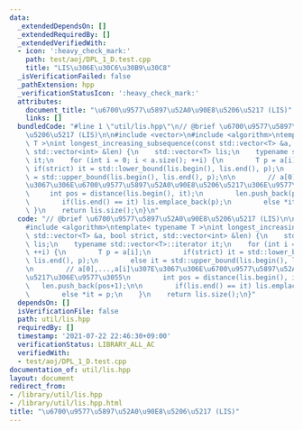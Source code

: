 ```yaml
---
data:
  _extendedDependsOn: []
  _extendedRequiredBy: []
  _extendedVerifiedWith:
  - icon: ':heavy_check_mark:'
    path: test/aoj/DPL_1_D.test.cpp
    title: "LIS\u306E\u30C6\u30B9\u30C8"
  _isVerificationFailed: false
  _pathExtension: hpp
  _verificationStatusIcon: ':heavy_check_mark:'
  attributes:
    document_title: "\u6700\u9577\u5897\u52A0\u90E8\u5206\u5217 (LIS)"
    links: []
  bundledCode: "#line 1 \"util/lis.hpp\"\n// @brief \u6700\u9577\u5897\u52A0\u90E8\
    \u5206\u5217 (LIS)\n\n#include <vector>\n#include <algorithm>\ntemplate< typename\
    \ T >\nint longest_increasing_subsequence(const std::vector<T> &a, bool strict,\
    \ std::vector<int> &len) {\n    std::vector<T> lis;\n    typename std::vector<T>::iterator\
    \ it;\n    for (int i = 0; i < a.size(); ++i) {\n        T p = a[i];\n       \
    \ if(strict) it = std::lower_bound(lis.begin(), lis.end(), p);\n        else it\
    \ = std::upper_bound(lis.begin(), lis.end(), p);\n\n        // a[0],...,a[i]\u307E\
    \u3067\u306E\u6700\u9577\u5897\u52A0\u90E8\u5206\u5217\u306E\u9577\u3055\n   \
    \     int pos = distance(lis.begin(), it);\n        len.push_back(pos+1);\n\n\
    \        if(lis.end() == it) lis.emplace_back(p);\n        else *it = p;\n   \
    \ }\n    return lis.size();\n}\n"
  code: "// @brief \u6700\u9577\u5897\u52A0\u90E8\u5206\u5217 (LIS)\n\n#include <vector>\n\
    #include <algorithm>\ntemplate< typename T >\nint longest_increasing_subsequence(const\
    \ std::vector<T> &a, bool strict, std::vector<int> &len) {\n    std::vector<T>\
    \ lis;\n    typename std::vector<T>::iterator it;\n    for (int i = 0; i < a.size();\
    \ ++i) {\n        T p = a[i];\n        if(strict) it = std::lower_bound(lis.begin(),\
    \ lis.end(), p);\n        else it = std::upper_bound(lis.begin(), lis.end(), p);\n\
    \n        // a[0],...,a[i]\u307E\u3067\u306E\u6700\u9577\u5897\u52A0\u90E8\u5206\
    \u5217\u306E\u9577\u3055\n        int pos = distance(lis.begin(), it);\n     \
    \   len.push_back(pos+1);\n\n        if(lis.end() == it) lis.emplace_back(p);\n\
    \        else *it = p;\n    }\n    return lis.size();\n}"
  dependsOn: []
  isVerificationFile: false
  path: util/lis.hpp
  requiredBy: []
  timestamp: '2021-07-22 22:46:30+09:00'
  verificationStatus: LIBRARY_ALL_AC
  verifiedWith:
  - test/aoj/DPL_1_D.test.cpp
documentation_of: util/lis.hpp
layout: document
redirect_from:
- /library/util/lis.hpp
- /library/util/lis.hpp.html
title: "\u6700\u9577\u5897\u52A0\u90E8\u5206\u5217 (LIS)"
---
```


